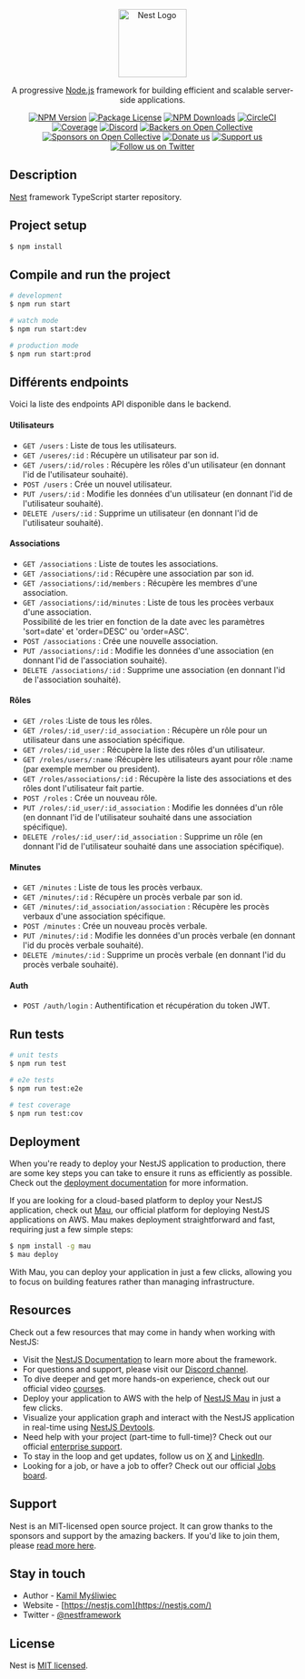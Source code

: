 <p align="center">
  <a href="http://nestjs.com/" target="blank"><img src="https://nestjs.com/img/logo-small.svg" width="120" alt="Nest Logo" /></a>
</p>

[circleci-image]: https://img.shields.io/circleci/build/github/nestjs/nest/master?token=abc123def456
[circleci-url]: https://circleci.com/gh/nestjs/nest

  <p align="center">A progressive <a href="http://nodejs.org" target="_blank">Node.js</a> framework for building efficient and scalable server-side applications.</p>
    <p align="center">
<a href="https://www.npmjs.com/~nestjscore" target="_blank"><img src="https://img.shields.io/npm/v/@nestjs/core.svg" alt="NPM Version" /></a>
<a href="https://www.npmjs.com/~nestjscore" target="_blank"><img src="https://img.shields.io/npm/l/@nestjs/core.svg" alt="Package License" /></a>
<a href="https://www.npmjs.com/~nestjscore" target="_blank"><img src="https://img.shields.io/npm/dm/@nestjs/common.svg" alt="NPM Downloads" /></a>
<a href="https://circleci.com/gh/nestjs/nest" target="_blank"><img src="https://img.shields.io/circleci/build/github/nestjs/nest/master" alt="CircleCI" /></a>
<a href="https://coveralls.io/github/nestjs/nest?branch=master" target="_blank"><img src="https://coveralls.io/repos/github/nestjs/nest/badge.svg?branch=master#9" alt="Coverage" /></a>
<a href="https://discord.gg/G7Qnnhy" target="_blank"><img src="https://img.shields.io/badge/discord-online-brightgreen.svg" alt="Discord"/></a>
<a href="https://opencollective.com/nest#backer" target="_blank"><img src="https://opencollective.com/nest/backers/badge.svg" alt="Backers on Open Collective" /></a>
<a href="https://opencollective.com/nest#sponsor" target="_blank"><img src="https://opencollective.com/nest/sponsors/badge.svg" alt="Sponsors on Open Collective" /></a>
  <a href="https://paypal.me/kamilmysliwiec" target="_blank"><img src="https://img.shields.io/badge/Donate-PayPal-ff3f59.svg" alt="Donate us"/></a>
    <a href="https://opencollective.com/nest#sponsor"  target="_blank"><img src="https://img.shields.io/badge/Support%20us-Open%20Collective-41B883.svg" alt="Support us"></a>
  <a href="https://twitter.com/nestframework" target="_blank"><img src="https://img.shields.io/twitter/follow/nestframework.svg?style=social&label=Follow" alt="Follow us on Twitter"></a>
</p>
  <!--[![Backers on Open Collective](https://opencollective.com/nest/backers/badge.svg)](https://opencollective.com/nest#backer)
  [![Sponsors on Open Collective](https://opencollective.com/nest/sponsors/badge.svg)](https://opencollective.com/nest#sponsor)-->

## Description

[Nest](https://github.com/nestjs/nest) framework TypeScript starter repository.

## Project setup

```bash
$ npm install
```

## Compile and run the project

```bash
# development
$ npm run start

# watch mode
$ npm run start:dev

# production mode
$ npm run start:prod
```

## Différents endpoints

Voici la liste des endpoints API disponible dans le backend.

#### Utilisateurs
- ```GET /users``` : Liste de tous les utilisateurs.
- ```GET /useres/:id``` : Récupère un utilisateur par son id.
- ```GET /users/:id/roles``` : Récupère les rôles d'un utilisateur (en donnant l'id de l'utilisateur souhaité).
- ```POST /users``` : Crée un nouvel utilisateur.
- ```PUT /users/:id``` : Modifie les données d'un utilisateur (en donnant l'id de l'utilisateur souhaité).
- ```DELETE /users/:id``` : Supprime un utilisateur (en donnant l'id de l'utilisateur souhaité).

#### Associations
- ```GET /associations``` : Liste de toutes les associations.
- ```GET /associations/:id``` : Récupère une association par son id.
- ```GET /associations/:id/members``` : Récupère les membres d'une association.
- ```GET /associations/:id/minutes``` : Liste de tous les procèes verbaux d'une association. \
Possibilité de les trier en fonction de la date avec les paramètres 'sort=date' et 'order=DESC' ou 'order=ASC'.
- ```POST /associations``` : Crée une nouvelle association.
- ```PUT /associations/:id``` : Modifie les données d'une association (en donnant l'id de l'association souhaité).
- ```DELETE /associations/:id``` : Supprime une association (en donnant l'id de l'association souhaité).

#### Rôles
- ```GET /roles``` :Liste de tous les rôles.
- ```GET /roles/:id_user/:id_association``` : Récupère un rôle pour un utilisateur dans une association spécifique.
- ```GET /roles/:id_user``` : Récupère la liste des rôles d'un utilisateur.
- ```GET /roles/users/:name``` :Récupère les utilisateurs ayant pour rôle :name (par exemple member ou president).
- ```GET /roles/associations/:id``` : Récupère la liste des associations et des rôles dont l'utilisateur fait partie.
- ```POST /roles``` : Crée un nouveau rôle.
- ```PUT /roles/:id_user/:id_association``` : Modifie les données d'un rôle (en donnant l'id de l'utilisateur souhaité dans une association spécifique).
- ```DELETE /roles/:id_user/:id_association``` : Supprime un rôle (en donnant l'id de l'utilisateur souhaité dans une association spécifique).

#### Minutes
- ```GET /minutes``` : Liste de tous les procès verbaux.
- ```GET /minutes/:id``` : Récupère un procès verbale par son id.
- ```GET /minutes/:id_association/association``` : Récupère les procès verbaux d'une association spécifique.
- ```POST /minutes``` : Crée un nouveau procès verbale.
- ```PUT /minutes/:id``` : Modifie les données d'un procès verbale (en donnant l'id du procès verbale souhaité).
- ```DELETE /minutes/:id``` : Supprime un procès verbale (en donnant l'id du procès verbale souhaité).

#### Auth
- ```POST /auth/login``` : Authentification et récupération du token JWT.


## Run tests

```bash
# unit tests
$ npm run test

# e2e tests
$ npm run test:e2e

# test coverage
$ npm run test:cov
```

## Deployment

When you're ready to deploy your NestJS application to production, there are some key steps you can take to ensure it runs as efficiently as possible. Check out the [deployment documentation](https://docs.nestjs.com/deployment) for more information.

If you are looking for a cloud-based platform to deploy your NestJS application, check out [Mau](https://mau.nestjs.com), our official platform for deploying NestJS applications on AWS. Mau makes deployment straightforward and fast, requiring just a few simple steps:

```bash
$ npm install -g mau
$ mau deploy
```

With Mau, you can deploy your application in just a few clicks, allowing you to focus on building features rather than managing infrastructure.

## Resources

Check out a few resources that may come in handy when working with NestJS:

- Visit the [NestJS Documentation](https://docs.nestjs.com) to learn more about the framework.
- For questions and support, please visit our [Discord channel](https://discord.gg/G7Qnnhy).
- To dive deeper and get more hands-on experience, check out our official video [courses](https://courses.nestjs.com/).
- Deploy your application to AWS with the help of [NestJS Mau](https://mau.nestjs.com) in just a few clicks.
- Visualize your application graph and interact with the NestJS application in real-time using [NestJS Devtools](https://devtools.nestjs.com).
- Need help with your project (part-time to full-time)? Check out our official [enterprise support](https://enterprise.nestjs.com).
- To stay in the loop and get updates, follow us on [X](https://x.com/nestframework) and [LinkedIn](https://linkedin.com/company/nestjs).
- Looking for a job, or have a job to offer? Check out our official [Jobs board](https://jobs.nestjs.com).

## Support

Nest is an MIT-licensed open source project. It can grow thanks to the sponsors and support by the amazing backers. If you'd like to join them, please [read more here](https://docs.nestjs.com/support).

## Stay in touch

- Author - [Kamil Myśliwiec](https://twitter.com/kammysliwiec)
- Website - [https://nestjs.com](https://nestjs.com/)
- Twitter - [@nestframework](https://twitter.com/nestframework)

## License

Nest is [MIT licensed](https://github.com/nestjs/nest/blob/master/LICENSE).
